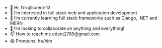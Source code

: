 - 👋 Hi, I’m @cdent-13
- 👀 I’m interested in full stack web and application development
- 🌱 I’m currently learning full stack frameworks such as Django, .NET and MERN
- 💞️ I’m looking to collaborate on anything and everything!
- 📫 How to reach me cdent2789@gmail.com
- 😄 Pronouns: he/him
